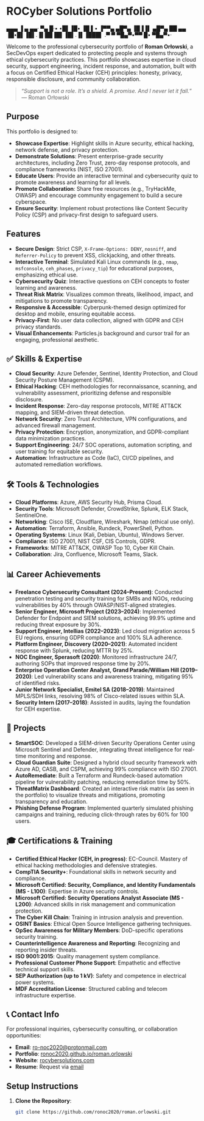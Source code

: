# ROCyber Solutions Portfolio
▄▄▄         ▐ ▄        ▄▄·
▀▄ █·▪     •█▌▐█▪     ▐█ ▌▪
▐▀▀▄  ▄█▀▄ ▐█▐▐▌ ▄█▀▄ ██ ▄▄
▐█•█▌▐█▌.▐▌██▐█▌▐█▌.▐▌▐███▌
.▀  ▀ ▀█▄▀▪▀▀ █▪ ▀█▄▀▪·

Welcome to the professional cybersecurity portfolio of **Roman Orłowski**, a SecDevOps expert dedicated to protecting people and systems through ethical cybersecurity practices. This portfolio showcases expertise in cloud security, support engineering, incident response, and automation, built with a focus on Certified Ethical Hacker (CEH) principles: honesty, privacy, responsible disclosure, and community collaboration.

> “*Support is not a role. It’s a shield. A promise. And I never let it fall.*” — Roman Orłowski

## Purpose
This portfolio is designed to:
- **Showcase Expertise**: Highlight skills in Azure security, ethical hacking, network defense, and privacy protection.
- **Demonstrate Solutions**: Present enterprise-grade security architectures, including Zero Trust, zero-day response protocols, and compliance frameworks (NIST, ISO 27001).
- **Educate Users**: Provide an interactive terminal and cybersecurity quiz to promote awareness and learning for all levels.
- **Promote Collaboration**: Share free resources (e.g., TryHackMe, OWASP) and encourage community engagement to build a secure cyberspace.
- **Ensure Security**: Implement robust protections like Content Security Policy (CSP) and privacy-first design to safeguard users.

## Features
- **Secure Design**: Strict CSP, `X-Frame-Options: DENY`, `nosniff`, and `Referrer-Policy` to prevent XSS, clickjacking, and other threats.
- **Interactive Terminal**: Simulated Kali Linux commands (e.g., `nmap`, `msfconsole`, `ceh_phases`, `privacy_tip`) for educational purposes, emphasizing ethical use.
- **Cybersecurity Quiz**: Interactive questions on CEH concepts to foster learning and awareness.
- **Threat Risk Matrix**: Visualizes common threats, likelihood, impact, and mitigations to promote transparency.
- **Responsive & Accessible**: Cyberpunk-themed design optimized for desktop and mobile, ensuring equitable access.
- **Privacy-First**: No user data collection, aligned with GDPR and CEH privacy standards.
- **Visual Enhancements**: Particles.js background and cursor trail for an engaging, professional aesthetic.

## ✅ Skills & Expertise
- **Cloud Security**: Azure Defender, Sentinel, Identity Protection, and Cloud Security Posture Management (CSPM).
- **Ethical Hacking**: CEH methodologies for reconnaissance, scanning, and vulnerability assessment, prioritizing defense and responsible disclosure.
- **Incident Response**: Zero-day response protocols, MITRE ATT&CK mapping, and SIEM-driven threat detection.
- **Network Security**: Zero Trust Architecture, VPN configurations, and advanced firewall management.
- **Privacy Protection**: Encryption, anonymization, and GDPR-compliant data minimization practices.
- **Support Engineering**: 24/7 SOC operations, automation scripting, and user training for equitable security.
- **Automation**: Infrastructure as Code (IaC), CI/CD pipelines, and automated remediation workflows.

## 🛠️ Tools & Technologies
- **Cloud Platforms**: Azure, AWS Security Hub, Prisma Cloud.
- **Security Tools**: Microsoft Defender, CrowdStrike, Splunk, ELK Stack, SentinelOne.
- **Networking**: Cisco ISE, Cloudflare, Wireshark, Nmap (ethical use only).
- **Automation**: Terraform, Ansible, Rundeck, PowerShell, Python.
- **Operating Systems**: Linux (Kali, Debian, Ubuntu), Windows Server.
- **Compliance**: ISO 27001, NIST CSF, CIS Controls, GDPR.
- **Frameworks**: MITRE ATT&CK, OWASP Top 10, Cyber Kill Chain.
- **Collaboration**: Jira, Confluence, Microsoft Teams, Slack.

## 📊 Career Achievements
- **Freelance Cybersecurity Consultant (2024–Present)**: Conducted penetration testing and security training for SMBs and NGOs, reducing vulnerabilities by 40% through OWASP/NIST-aligned strategies.
- **Senior Engineer, Microsoft Project (2023–2024)**: Implemented Defender for Endpoint and SIEM solutions, achieving 99.9% uptime and reducing threat exposure by 30%.
- **Support Engineer, Intellias (2022–2023)**: Led cloud migration across 5 EU regions, ensuring GDPR compliance and 100% SLA adherence.
- **Platform Engineer, Discovery (2020–2021)**: Automated incident response with Splunk, reducing MTTR by 25%.
- **NOC Engineer, Sperasoft (2020)**: Monitored infrastructure 24/7, authoring SOPs that improved response time by 20%.
- **Enterprise Operation Center Analyst, Grand Parade/William Hill (2019–2020)**: Led vulnerability scans and awareness training, mitigating 95% of identified risks.
- **Junior Network Specialist, Emitel SA (2018–2019)**: Maintained MPLS/SDH links, resolving 98% of Cisco-related issues within SLA.
- **Security Intern (2017–2018)**: Assisted in audits, laying the foundation for CEH expertise.

## 🚀 Projects
- **SmartSOC**: Developed a SIEM-driven Security Operations Center using Microsoft Sentinel and Defender, integrating threat intelligence for real-time monitoring and response.
- **Cloud Guardian Suite**: Designed a hybrid cloud security framework with Azure AD, CASB, and CSPM, achieving 99% compliance with ISO 27001.
- **AutoRemediate**: Built a Terraform and Rundeck-based automation pipeline for vulnerability patching, reducing remediation time by 50%.
- **ThreatMatrix Dashboard**: Created an interactive risk matrix (as seen in the portfolio) to visualize threats and mitigations, promoting transparency and education.
- **Phishing Defense Program**: Implemented quarterly simulated phishing campaigns and training, reducing click-through rates by 60% for 100 users.

## 🎓 Certifications & Training
- **Certified Ethical Hacker (CEH, in progress)**: EC-Council. Mastery of ethical hacking methodologies and defensive strategies.
- **CompTIA Security+**: Foundational skills in network security and compliance.
- **Microsoft Certified: Security, Compliance, and Identity Fundamentals (MS - L100)**: Expertise in Azure security controls.
- **Microsoft Certified: Security Operations Analyst Associate (MS - L200)**: Advanced skills in risk management and communication protection.
- **The Cyber Kill Chain**: Training in intrusion analysis and prevention.
- **OSINT Basics**: Ethical Open Source Intelligence gathering techniques.
- **OpSec Awareness for Military Members**: DoD-specific operations security training.
- **Counterintelligence Awareness and Reporting**: Recognizing and reporting insider threats.
- **ISO 9001:2015**: Quality management system compliance.
- **Professional Customer Phone Support**: Empathetic and effective technical support skills.
- **SEP Authorization (up to 1 kV)**: Safety and competence in electrical power systems.
- **MDF Accreditation License**: Structured cabling and telecom infrastructure expertise.

## 📞 Contact Info
For professional inquiries, cybersecurity consulting, or collaboration opportunities:
- **Email**: [ro-noc2020@protonmail.com](mailto:ro-noc2020@protonmail.com)
- **Portfolio**: [ronoc2020.github.io/roman.orlowski](https://ronoc2020.github.io/roman.orlowski)
- **Website**: [rocybersolutions.com](https://rocybersolutions.com)
- **Resume**: Request via [email](mailto:ro-noc2020@protonmail.com)

## Setup Instructions
1. **Clone the Repository**:
   ```bash
   git clone https://github.com/ronoc2020/roman.orlowski.git
